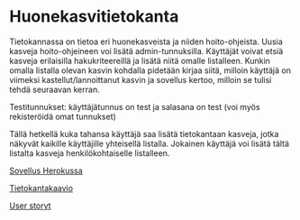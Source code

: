# Huonekasvitietokanta

Tietokannassa on tietoa eri huonekasveista ja niiden hoito-ohjeista. Uusia kasveja hoito-ohjeineen voi lisätä admin-tunnuksilla. Käyttäjät voivat etsiä kasveja erilaisilla hakukriteereillä ja lisätä niitä omalle listalleen. Kunkin omalla listalla olevan kasvin kohdalla pidetään kirjaa siitä, milloin käyttäjä on viimeksi kastellut/lannoittanut kasvin ja sovellus kertoo, milloin se tulisi tehdä seuraavan kerran.

Testitunnukset: käyttäjätunnus on test ja salasana on test (voi myös rekisteröidä omat tunnukset)

Tällä hetkellä kuka tahansa käyttäjä saa lisätä tietokantaan kasveja, jotka näkyvät kaikille käyttäjille yhteisellä listalla. Jokainen käyttäjä voi lisätä tältä listalta kasveja henkilökohtaiselle listalleen.

[Sovellus Herokussa](https://tsoha-huonekasvitietokanta.herokuapp.com/)

[Tietokantakaavio](https://github.com/sumuh/Huonekasvitietokanta/blob/master/dokumentaatio/Tietokantakaavio1.png)

[User storyt](https://github.com/sumuh/Huonekasvitietokanta/blob/master/dokumentaatio/User%20storyt.md)

